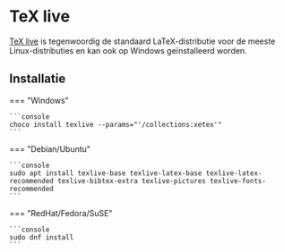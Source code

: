 # TeX live

[TeX live](https://tug.org/texlive/) is tegenwoordig de standaard LaTeX-distributie voor de meeste Linux-distributies en kan ook op Windows geïnstalleerd worden.

## Installatie

=== "Windows"

    ```console
    choco install texlive --params="'/collections:xetex'"
    ```

=== "Debian/Ubuntu"

    ```console
    sudo apt install texlive-base texlive-latex-base texlive-latex-recommended texlive-bibtex-extra texlive-pictures texlive-fonts-recommended
    ```

=== "RedHat/Fedora/SuSE"

    ```console
    sudo dnf install 
    ```
